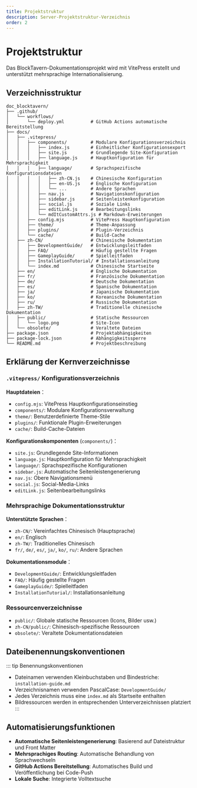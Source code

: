 ```yaml
---
title: Projektstruktur
description: Server-Projektstruktur-Verzeichnis
order: 2
---
```



# Projektstruktur

Das BlockTavern-Dokumentationsprojekt wird mit VitePress erstellt und unterstützt mehrsprachige Internationalisierung.

## Verzeichnisstruktur

```
doc_blocktavern/
├── .github/
│   └── workflows/
│       └── deploy.yml          # GitHub Actions automatische Bereitstellung
├── docs/
│   ├── .vitepress/
│   │   ├── components/         # Modulare Konfigurationsverzeichnis
│   │   │   ├── index.js        # Einheitlicher Konfigurationsexport
│   │   │   ├── site.js         # Grundlegende Site-Konfiguration
│   │   │   ├── language.js     # Hauptkonfiguration für Mehrsprachigkeit
│   │   │   ├── language/       # Sprachspezifische Konfigurationsdateien
│   │   │   │   ├── zh-CN.js    # Chinesische Konfiguration
│   │   │   │   ├── en-US.js    # Englische Konfiguration
│   │   │   │   └── ...         # Andere Sprachen
│   │   │   ├── nav.js          # Navigationskonfiguration
│   │   │   ├── sidebar.js      # Seitenleistenkonfiguration
│   │   │   ├── social.js       # Soziale Links
│   │   │   ├── editLink.js     # Bearbeitungslinks
│   │   │   └── mdItCustomAttrs.js # Markdown-Erweiterungen
│   │   ├── config.mjs          # VitePress Hauptkonfiguration
│   │   ├── theme/              # Theme-Anpassung
│   │   ├── plugins/            # Plugin-Verzeichnis
│   │   └── cache/              # Build-Cache
│   ├── zh-CN/                  # Chinesische Dokumentation
│   │   ├── DevelopmentGuide/   # Entwicklungsleitfaden
│   │   ├── FAQ/                # Häufig gestellte Fragen
│   │   ├── GameplayGuide/      # Spielleitfaden
│   │   ├── InstallationTutorial/ # Installationsanleitung
│   │   └── index.md            # Chinesische Startseite
│   ├── en/                     # Englische Dokumentation
│   ├── fr/                     # Französische Dokumentation
│   ├── de/                     # Deutsche Dokumentation
│   ├── es/                     # Spanische Dokumentation
│   ├── ja/                     # Japanische Dokumentation
│   ├── ko/                     # Koreanische Dokumentation
│   ├── ru/                     # Russische Dokumentation
│   ├── zh-TW/                  # Traditionelle chinesische Dokumentation
│   ├── public/                 # Statische Ressourcen
│   │   └── logo.png            # Site-Icon
│   └── obsolete/               # Veraltete Dateien
├── package.json                # Projektabhängigkeiten
├── package-lock.json           # Abhängigkeitssperre
└── README.md                   # Projektbeschreibung
```

## Erklärung der Kernverzeichnisse

### `.vitepress/` Konfigurationsverzeichnis

**Hauptdateien**：
- `config.mjs`: VitePress Hauptkonfigurationseinstieg
- `components/`: Modulare Konfigurationsverwaltung
- `theme/`: Benutzerdefinierte Theme-Stile
- `plugins/`: Funktionale Plugin-Erweiterungen
- `cache/`: Build-Cache-Dateien

**Konfigurationskomponenten** (`components/`)：
- `site.js`: Grundlegende Site-Informationen
- `language.js`: Hauptkonfiguration für Mehrsprachigkeit
- `language/`: Sprachspezifische Konfigurationen
- `sidebar.js`: Automatische Seitenleistengenerierung
- `nav.js`: Obere Navigationsmenü
- `social.js`: Social-Media-Links
- `editLink.js`: Seitenbearbeitungslinks

### Mehrsprachige Dokumentationsstruktur

**Unterstützte Sprachen**：
- `zh-CN/`: Vereinfachtes Chinesisch (Hauptsprache)
- `en/`: Englisch
- `zh-TW/`: Traditionelles Chinesisch
- `fr/`, `de/`, `es/`, `ja/`, `ko/`, `ru/`: Andere Sprachen

**Dokumentationsmodule**：
- `DevelopmentGuide/`: Entwicklungsleitfaden
- `FAQ/`: Häufig gestellte Fragen
- `GameplayGuide/`: Spielleitfaden
- `InstallationTutorial/`: Installationsanleitung

### Ressourcenverzeichnisse

- `public/`: Globale statische Ressourcen (Icons, Bilder usw.)
- `zh-CN/public/`: Chinesisch-spezifische Ressourcen
- `obsolete/`: Veraltete Dokumentationsdateien

## Dateibenennungskonventionen

::: tip Benennungskonventionen
- Dateinamen verwenden Kleinbuchstaben und Bindestriche: `installation-guide.md`
- Verzeichnisnamen verwenden PascalCase: `DevelopmentGuide/`
- Jedes Verzeichnis muss eine `index.md` als Startseite enthalten
- Bildressourcen werden in entsprechenden Unterverzeichnissen platziert
:::

## Automatisierungsfunktionen

- **Automatische Seitenleistengenerierung**: Basierend auf Dateistruktur und Front Matter
- **Mehrsprachiges Routing**: Automatische Behandlung von Sprachwechseln
- **GitHub Actions Bereitstellung**: Automatisches Build und Veröffentlichung bei Code-Push
- **Lokale Suche**: Integrierte Volltextsuche

<Contributors />

<GitHistoryInformation />